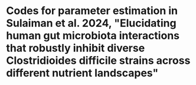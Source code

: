 # Codes for parameter estimation in Sulaiman et al. 2024, "Elucidating human gut microbiota interactions that robustly inhibit diverse Clostridioides difficile strains across different nutrient landscapes"
